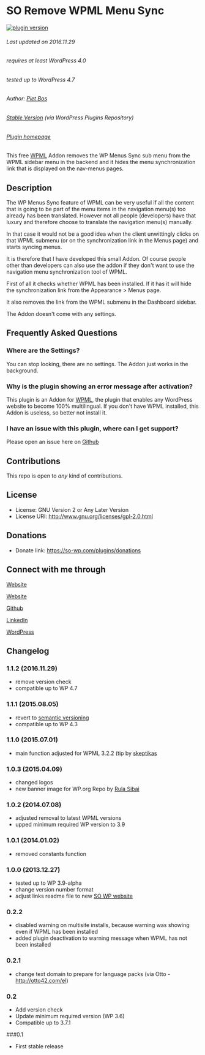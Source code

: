 # SO Remove WPML Menu Sync

[![plugin version](https://img.shields.io/wordpress/plugin/v/so-remove-wpml-menu-sync.svg)](https://wordpress.org/plugins/so-remove-wpml-menu-sync)

###### Last updated on 2016.11.29
###### requires at least WordPress 4.0
###### tested up to WordPress 4.7
###### Author: [Piet Bos](https://github.com/senlin)
###### [Stable Version](https://wordpress.org/plugins/so-remove-wpml-menu-sync) (via WordPress Plugins Repository)
###### [Plugin homepage](https://so-wp.com/?p=18)


This free [WPML](https://wpml.org) Addon removes the WP Menus Sync sub menu from the WPML sidebar menu in the backend and it hides the menu synchronization link that is displayed on the nav-menus pages.

## Description

The WP Menus Sync feature of WPML can be very useful if all the content that is going to be part of the menu items in the navigation menu(s) too already has been translated. However not all people (developers) have that luxury and therefore choose to translate the navigation menu(s) manually.

In that case it would not be a good idea when the client unwittingly clicks on that WPML submenu (or on the synchronization link in the Menus page) and starts syncing menus.

It is therefore that I have developed this small Addon. Of course people other than developers can also use the addon if they don't want to use the navigation menu synchronization tool of WPML.

First of all it checks whether WPML has been installed. If it has it will hide the synchronization link from the Appearance &gt; Menus page. 

It also removes the link from the WPML submenu in the Dashboard sidebar.

The Addon doesn't come with any settings.

## Frequently Asked Questions

### Where are the Settings?

You can stop looking, there are no settings. The Addon just works in the background.

### Why is the plugin showing an error message after activation?

This plugin is an Addon for [WPML](https://wpml.org), the plugin that enables any WordPress website to become 100% multilingual. If you don't have WPML installed, this Addon is useless, so better not install it.

### I have an issue with this plugin, where can I get support?

Please open an issue here on [Github](https://github.com/senlin/so-remove-wpml-menu-sync/issues)

## Contributions

This repo is open to _any_ kind of contributions.

## License

* License: GNU Version 2 or Any Later Version
* License URI: http://www.gnu.org/licenses/gpl-2.0.html

## Donations

* Donate link: https://so-wp.com/plugins/donations

## Connect with me through

[Website](https://bohanintl.com)

[Website](https://so-wp.com)

[Github](https://github.com/senlin) 

[LinkedIn](https://www.linkedin.com/in/pietbos) 

[WordPress](https://profiles.wordpress.org/senlin/) 

## Changelog

### 1.1.2 (2016.11.29)

* remove version check
* compatible up to WP 4.7

### 1.1.1 (2015.08.05)

* revert to [semantic versioning](http://semver.org)
* compatible up to WP 4.3

### 1.1.0 (2015.07.01)

* main function adjusted for WPML 3.2.2 (tip by [skeptikas](https://github.com/skeptikas)

### 1.0.3 (2015.04.09)

* changed logos
* new banner image for WP.org Repo by [Rula Sibai](https://unsplash.com/rulasibai)

### 1.0.2 (2014.07.08)

* adjusted removal to latest WPML versions
* upped minimum required WP version to 3.9

### 1.0.1 (2014.01.02)

* removed constants function

### 1.0.0 (2013.12.27)

* tested up to WP 3.9-alpha
* change version number format
* adjust links readme file to new [SO WP website](http://so-wp.com)

### 0.2.2

* disabled warning on multisite installs, because warning was showing even if WPML has been installed
* added plugin deactivation to warning message when WPML has not been installed

### 0.2.1

* change text domain to prepare for language packs (via Otto - http://otto42.com/el)

### 0.2

* Add version check
* Update minimum required version (WP 3.6)
* Compatible up to 3.7.1

###0.1

* First stable release
